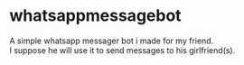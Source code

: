 # whatsappmessagebot

A simple whatsapp messager bot i made for my friend. \
I suppose he will use it to send messages to his girlfriend(s).
